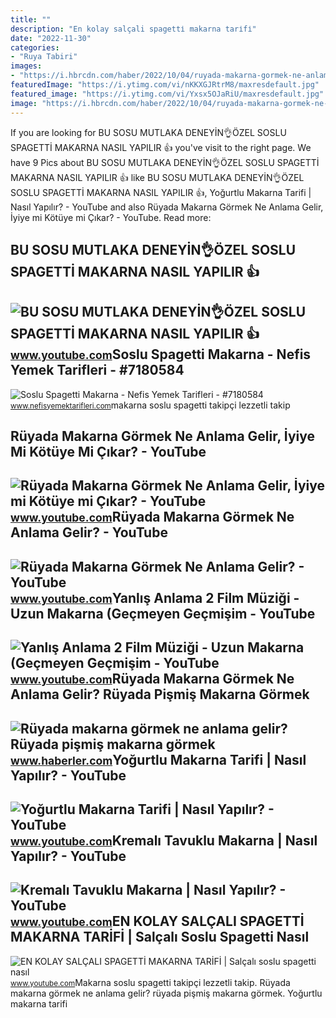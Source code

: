 ```yaml
---
title: ""
description: "En kolay salçali spagetti̇ makarna tari̇fi̇"
date: "2022-11-30"
categories:
- "Ruya Tabiri"
images:
- "https://i.hbrcdn.com/haber/2022/10/04/ruyada-makarna-gormek-ne-anlama-gelir-ruyada-15334115_1039_m.jpg"
featuredImage: "https://i.ytimg.com/vi/nKKXGJRtrM8/maxresdefault.jpg"
featured_image: "https://i.ytimg.com/vi/Yxsx5OJaRiU/maxresdefault.jpg"
image: "https://i.hbrcdn.com/haber/2022/10/04/ruyada-makarna-gormek-ne-anlama-gelir-ruyada-15334115_1039_m.jpg"
---
```


If you are looking for BU SOSU MUTLAKA DENEYİN👌ÖZEL SOSLU SPAGETTİ MAKARNA NASIL YAPILIR 👍 you've visit to the right page. We have 9 Pics about BU SOSU MUTLAKA DENEYİN👌ÖZEL SOSLU SPAGETTİ MAKARNA NASIL YAPILIR 👍 like BU SOSU MUTLAKA DENEYİN👌ÖZEL SOSLU SPAGETTİ MAKARNA NASIL YAPILIR 👍, Yoğurtlu Makarna Tarifi | Nasıl Yapılır? - YouTube and also Rüyada Makarna Görmek Ne Anlama Gelir, İyiye mi Kötüye mi Çıkar? - YouTube. Read more:

BU SOSU MUTLAKA DENEYİN👌ÖZEL SOSLU SPAGETTİ MAKARNA NASIL YAPILIR 👍
-------------------------------------------------------------------

 ![BU SOSU MUTLAKA DENEYİN👌ÖZEL SOSLU SPAGETTİ MAKARNA NASIL YAPILIR 👍](https://i.ytimg.com/vi/b6KXZmGcWEQ/maxresdefault.jpg) <small>www.youtube.com</small>Soslu Spagetti Makarna - Nefis Yemek Tarifleri - #7180584
---------------------------------------------------------

 ![Soslu Spagetti Makarna - Nefis Yemek Tarifleri - #7180584](https://i.nefisyemektarifleri.com/2020/04/11/soslu-spagetti-makarna.jpg) <small>www.nefisyemektarifleri.com</small>makarna soslu spagetti takipçi lezzetli takip

Rüyada Makarna Görmek Ne Anlama Gelir, İyiye Mi Kötüye Mi Çıkar? - YouTube
--------------------------------------------------------------------------

 ![Rüyada Makarna Görmek Ne Anlama Gelir, İyiye mi Kötüye mi Çıkar? - YouTube](https://i.ytimg.com/vi/DskeDN5_0Cw/maxresdefault.jpg) <small>www.youtube.com</small>Rüyada Makarna Görmek Ne Anlama Gelir? - YouTube
------------------------------------------------

 ![Rüyada Makarna Görmek Ne Anlama Gelir? - YouTube](https://i.ytimg.com/vi/4O38AfLdJOo/maxresdefault.jpg) <small>www.youtube.com</small>Yanlış Anlama 2 Film Müziği - Uzun Makarna (Geçmeyen Geçmişim - YouTube
-----------------------------------------------------------------------

 ![Yanlış Anlama 2 Film Müziği - Uzun Makarna (Geçmeyen Geçmişim - YouTube](https://i.ytimg.com/vi/Yxsx5OJaRiU/maxresdefault.jpg) <small>www.youtube.com</small>Rüyada Makarna Görmek Ne Anlama Gelir? Rüyada Pişmiş Makarna Görmek
-------------------------------------------------------------------

 ![Rüyada makarna görmek ne anlama gelir? Rüyada pişmiş makarna görmek](https://i.hbrcdn.com/haber/2022/10/04/ruyada-makarna-gormek-ne-anlama-gelir-ruyada-15334115_1039_m.jpg) <small>www.haberler.com</small>Yoğurtlu Makarna Tarifi | Nasıl Yapılır? - YouTube
--------------------------------------------------

 ![Yoğurtlu Makarna Tarifi | Nasıl Yapılır? - YouTube](https://i.ytimg.com/vi/nKKXGJRtrM8/maxresdefault.jpg) <small>www.youtube.com</small>Kremalı Tavuklu Makarna | Nasıl Yapılır? - YouTube
--------------------------------------------------

 ![Kremalı Tavuklu Makarna | Nasıl Yapılır? - YouTube](https://i.ytimg.com/vi/j80m1rztH8g/maxresdefault.jpg) <small>www.youtube.com</small>EN KOLAY SALÇALI SPAGETTİ MAKARNA TARİFİ | Salçalı Soslu Spagetti Nasıl
-----------------------------------------------------------------------

 ![EN KOLAY SALÇALI SPAGETTİ MAKARNA TARİFİ | Salçalı soslu spagetti nasıl](https://i.ytimg.com/vi/Cc6CWMxJQ1A/maxresdefault.jpg) <small>www.youtube.com</small>Makarna soslu spagetti takipçi lezzetli takip. Rüyada makarna görmek ne anlama gelir? rüyada pişmiş makarna görmek. Yoğurtlu makarna tarifi
